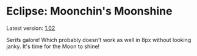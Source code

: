 # Eclipse: Moonchin's Moonshine

Latest version: [1.02](../../fonts/eclipse/eclipse_gs_ro_1.02.png)

Serifs galore! Which probably doesn't work as well in 8px without looking janky.
It's time for the Moon to shine!